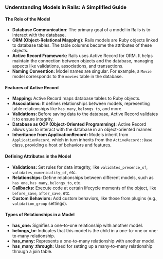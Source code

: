 ### Understanding Models in Rails: A Simplified Guide

#### The Role of the Model

- **Database Communication:** The primary goal of a model in Rails is to interact with the database.
- **ORM (Object-Relational Mapping):** Rails models are Ruby objects linked to database tables. The table columns become the attributes of these objects.
- **Active Record Framework:** Rails uses Active Record for ORM. It helps maintain the connection between objects and the database, managing aspects like validations, associations, and transactions.
- **Naming Convention:** Model names are singular. For example, a `Movie` model corresponds to the `movies` table in the database.

#### Features of Active Record

- **Mapping:** Active Record maps database tables to Ruby objects.
- **Associations:** It defines relationships between models, representing table relationships like `has_many`, `belongs_to`, and more.
- **Validations:** Before saving data to the database, Active Record validates it to ensure integrity.
- **Database as OOP (Object-Oriented Programming):** Active Record allows you to interact with the database in an object-oriented manner.
- **Inheritance from ApplicationRecord:** Models inherit from `ApplicationRecord`, which in turn inherits from the `ActiveRecord::Base` class, providing a host of behaviors and features.

#### Defining Attributes in the Model

- **Validations:** Set rules for data integrity, like `validates_presence_of`, `validates_numericality_of`, etc.
- **Relationships:** Define relationships between different models, such as `has_one`, `has_many`, `belongs_to`, etc.
- **Callbacks:** Execute code at certain lifecycle moments of the object, like `before_save`, `after_save`, etc.
- **Custom Behaviors:** Add custom behaviors, like those from plugins (e.g., `validation_group` settings).

#### Types of Relationships in a Model

- **has_one:** Signifies a one-to-one relationship with another model.
- **belongs_to:** Indicates that this model is the child in a one-to-one or one-to-many relationship.
- **has_many:** Represents a one-to-many relationship with another model.
- **has_many :through:** Used for setting up a many-to-many relationship through a join table.
